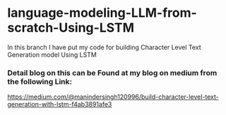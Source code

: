 # language-modeling-LLM-from-scratch-Using-LSTM
In this branch I have put my code for building Character Level Text Generation model Using LSTM

### Detail blog on this can be Found at my blog on medium from the following Link:  

https://medium.com/@manindersingh120996/build-character-level-text-generation-with-lstm-f4ab3891afe3
